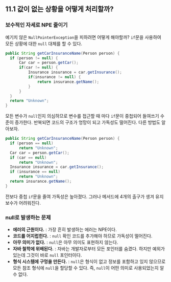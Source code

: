 ## 11.1 값이 없는 상황을 어떻게 처리할까?
### 보수적인 자세로 NPE 줄이기
예기치 않은 `NullPointerException`을 피하려면 어떻게 해야할까? `if`문을 사용하여 모든 상황에 대한 `null` 대체를 할 수 있다.
```Java
public String getCarInsuranceName(Person person) {
  if (person != null) {
      Car car = person.getCar();
      if(car != null) {
          Insurance insurance = car.getInsurance();
          if(insurance != null) {
              return insurance.getName();
          }
      }
  }
  return "Unknown";
}
```
모든 변수가 `null`인지 의심하므로 변수를 접근할 때 마다 `if`문이 중첩되어 들여쓰기 수준이 증가한다. 반복되면 코드의 구조가 엉망이 되고 가독성도 떨어진다. 다른 방법도 알아보자.
```Java
public String getCarInsuranceName(Person person) {
  if (person == null)
      return "Unknown";
  Car car = person.getCar();
  if (car == null)
      return "Unknown";
  Insurance insurance = car.getInsurance();
  if (insurance == null)
      return "Unknown";
  return insurance.getName();
}
```
전보다 중첩 `if`문을 줄여 가독성은 높아졌다. 그러나 메서드에 4개의 출구가 생겨 유지보수가 어려워진다.
### null로 발생하는 문제
- **에러의 근원이다.** : 가장 흔히 발생하는 에러는 NPE이다.
- **코드를 어지럽힌다.** : `null` 확인 코드를 추가해야 하므로 가독성이 떨어진다.
- **아무 의미가 없다.** : `null`은 아무 의미도 표현하지 않는다.
- **자바 철학에 위배된다.** : 자바는 개발자로부터 모든 포인터를 숨겼다. 하지만 예외가 있는데 그것이 바로 `null` 포인터이다.
- **형식 시스템에 구멍을 만든다.** : `null`은 형식이 없고 정보를 포함하고 있지 않으므로 모든 참조 형식에 `null`을 할당할 수 있다. 즉, `null`이 어떤 의미로 사용되었는지 알 수 없다.
